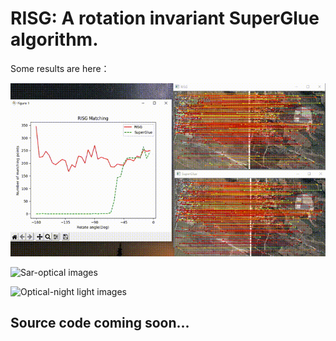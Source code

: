 # RISG: A rotation invariant SuperGlue algorithm.

Some results are here：

![Optical-optical images](https://raw.githubusercontent.com/lan-cz/RISG-image-matching/master/result/result1.gif)

![Sar-optical images](https://raw.githubusercontent.com/lan-cz/RISG-image-matching/master/result/result2.gif)

![Optical-night light images](https://raw.githubusercontent.com/lan-cz/RISG-image-matching/master/result/result2.gif)

## Source code coming soon...
